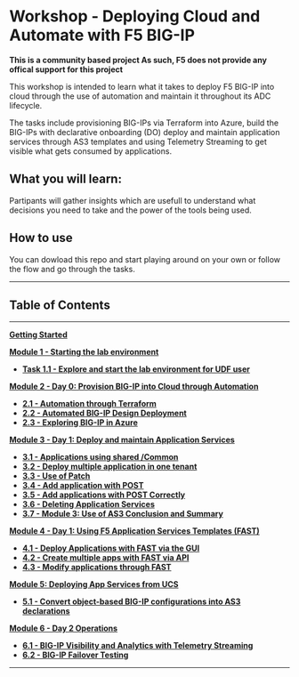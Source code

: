 # Workshop - Deploying Cloud and Automate with F5 BIG-IP

**This is a community based project As such, F5 does not provide any offical support for this project**

This workshop is intended to learn what it takes to deploy F5 BIG-IP into cloud through the use of automation and maintain it throughout its ADC lifecycle.

The tasks include provisioning BIG-IPs via Terraform into Azure, build the BIG-IPs with declarative onboarding (DO) deploy and maintain application services through AS3 templates and using Telemetry Streaming to get visible what gets consumed by applications.

## What you will learn:
Partipants will gather insights which are usefull to understand what decisions you need to take and the power of the tools being used.

## How to use
You can dowload this repo and start playing around on your own or follow the flow and go through the tasks.

**********************************
## Table of Contents
**********************************

**[Getting Started](docs/Getting_Started.md)**

**[Module 1 - Starting the lab environment](docs/module_1/module_1.md)**

 * **[Task 1.1 - Explore and start the lab environment for UDF user](docs/module_1/task1_1.md)**

**[Module 2 - Day 0: Provision BIG-IP into Cloud through Automation](docs/module_2/module_2.md)**

 * **[2.1 - Automation through Terraform](docs/module_2/task2_1.md)**
 * **[2.2 - Automated BIG-IP Design Deployment](docs/module_2/task2_2.md)**
 * **[2.3 - Exploring BIG-IP in Azure](docs/module_2/task2_3.md)**

**[Module 3 - Day 1: Deploy and maintain Application Services](docs/module_3/module_3.md)**

 * **[3.1 - Applications using shared /Common](docs/module_3/task3_1.md)**
 * **[3.2 - Deploy multiple application in one tenant](docs/module_3/task3_2.md)**
 * **[3.3 - Use of Patch](docs/module_3/task3_3.md)**
 * **[3.4 - Add application with POST](docs/module_3/task3_4.md)**
 * **[3.5 - Add applications with POST Correctly](docs/module_3/task3_5.md)**
 * **[3.6 - Deleting Application Services](docs/module_3/task3_6.md)**
 * **[3.7 - Module 3: Use of AS3 Conclusion and Summary](docs/module_3/task3_7.md)**

**[Module 4 - Day 1: Using F5 Application Services Templates (FAST)](docs/module_4/module_4.md)**

 * **[4.1 - Deploy Applications with FAST via the GUI](docs/module_4/task4_1.md)**
 * **[4.2 - Create multiple apps with FAST via API](docs/module_4/task4_2.md)**
 * **[4.3 - Modify applications through FAST](docs/module_4/task4_3.md)**

**[Module 5: Deploying App Services from UCS](docs/module_5/module_5.md)**

 * **[5.1 - Convert object-based BIG-IP configurations into AS3 declarations](docs/module_5/task5_1.md)**

**[Module 6 - Day 2 Operations](docs/module_6/module_6.md)**
 
 * **[6.1 - BIG-IP Visibility and Analytics with Telemetry Streaming](docs/module_6/task6_1.md)**
 * **[6.2 - BIG-IP Failover Testing](docs/module_6/task6_2.md)**

**********************************